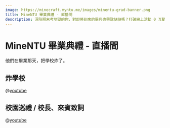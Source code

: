 ```yaml
---
image: https://minecraft.myntu.me/images/minentu-grad-banner.png
title: MineNTU 畢業典禮 - 直播間
description: 深陷期末考地獄的你，對即將到來的畢典也興致缺缺嗎？打破線上活動 0 互動的傳統，這場互動畢典不只有互動、有校園、還有那些你我都懂的回憶！
---
```


# MineNTU 畢業典禮 - 直播間
他們在畢業那天，把學校炸了。

## 炸學校
@[youtube](https://youtu.be/mGA5DOJAYiM)

## 校園巡禮 / 校長、來賓致詞
@[youtube](https://youtu.be/nHNMTl2Sd_w)